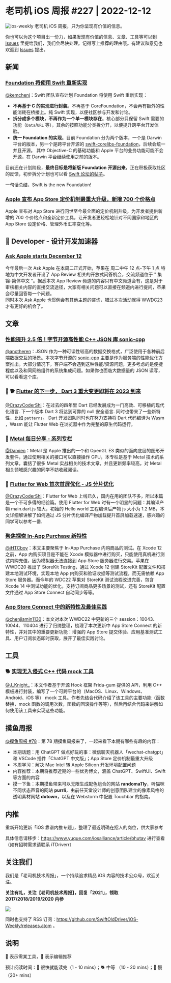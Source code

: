 # 老司机 iOS 周报 #227 | 2022-12-12

![ios-weekly](https://github.com/SwiftOldDriver/iOS-Weekly/blob/master/assets/ios-weekly.png?raw=true)
老司机 iOS 周报，只为你呈现有价值的信息。

你也可以为这个项目出一份力，如果发现有价值的信息、文章、工具等可以到 [Issues](https://github.com/SwiftOldDriver/iOS-Weekly/issues) 里提给我们，我们会尽快处理。记得写上推荐的理由哦。有建议和意见也欢迎到 [Issues](https://github.com/SwiftOldDriver/iOS-Weekly/issues) 提出。

## 新闻

### [Foundation 将使用 Swift 重新实现](https://www.swift.org/blog/future-of-foundation/)

[@kemchenj](https://kemchenj.github.io/)：Swift 团队宣布计划 Foundation 将使用 Swift 重新实现：

- **不再基于 C 的实现进行封装**。不再基于 CoreFoundation，不会再有额外的性能消耗在桥接上。纯 Swift 实现，以便社区参与开发和讨论。
- **拆分成多个模块，不再作为一个单一模块存在**。核心部分只保留 Swift 需要的功能（`Data`/`URL` 等），其余的按照功能分类拆分开，以便提升跨平台开发体验。
- **统一 Foundation 的实现**。目前 Foundation 分为两个版本，一个是 Darwin 平台的版本，另一个是跨平台开源的 [swift-corelibs-foundation](https://github.com/apple/swift-corelibs-foundation)，后续会统一并且开源。
    其中 Objective-C 的基础功能和 Apple 平台的业务功能可能不会开源，在 Darwin 平台继续使用之前的版本。

目前还在计划阶段，**最终目标是将新版 Foundation 开源出来**，正在积极获取社区的反馈，初步拆分计划也可以看 [Swift 论坛的帖子](https://forums.swift.org/t/what-s-next-for-foundation/61939)。

一句话总结，Swift is the new Foundation!

### [Apple 宣布 App Store 定价机制最重大升级，新增 700 个价格点](https://github.com/SwiftOldDriver/iOS-Weekly/issues/3771)

Apple 宣布对 App Store 进行问世至今最全面的定价机制升级，为开发者提供新增的 700 个价格点和全新定价工具，让开发者更轻松地针对不同国家和地区的 App Store 设定价格、管理外币汇率变化等。

##  Developer - 设计开发加速器

### [Ask Apple starts December 12](https://developer.apple.com/events/ask-apple/)

今年最后一次 Ask Apple 在本周二正式开始，苹果在 周二中午 12 点-下午 1 点 特地为中文开发者开设了 App Review 相关的开放式问答机会，交流频道位于 " 集锦-简体中文 "。据悉本次 App Review 频道的内容只有中文频道会有，这是对于审核相关内容的直接交流途径，大家有相关问题可以直接在频道内进行提问，苹果会尽量回答每一个问题。  
同时本次 Ask Apple 也惯例会有其他主题的咨询，错过本次活动就得 WWDC23 才有更好的机会了。

## 文章

### [性能提升 2.5 倍！字节开源高性能 C++ JSON 库 sonic-cpp](https://mp.weixin.qq.com/s/ExKL8G-Tgx4sXW6a4NwY4w)

[@anotheren](https://github.com/anotheren)：JSON 作为一种可读性较高的数据交换格式，广泛使用于各种前后端数据交互的场景。本次字节开源的 [sonic-cpp](https://github.com/bytedance/sonic-cpp) 主要是作为服务端的性能优化方案推出。大部分情况下，客户端不会遇到这种性能/资源问题，更多考虑的是便捷程度以及和同网络组件的系统集成问题。如果你也面临大数据量的 JSON 读写，可以看看这个库。

### 🌟 🐕 [Flutter 的下一步， Dart 3 重大变更即将在 2023 到来](https://mp.weixin.qq.com/s/L4yMoTlAcVcBV58OdBIo8w)

[@CrazyCoderShi](https://github.com/CrazyCoderShi)：在过去的四年里 Dart 已经发展成为一门高效、可移植的现代化语言. 下一个版本 Dart 3 将达到可靠的 null 安全语言. 同时也带来了一些新特性，比如 `patterns`。 Dart 开发团队同时也在努力支持将 Dart 代码编译为 Wasm ，Wasm 能让 Flutter Web 在浏览器中作为完整的原生代码运行。

### 🐎 [Metal 每日分享 - 系列专栏](https://juejin.cn/column/7168399660153831460)

[@Damien](https://github.com/ZengyiMa)：Metal 是 Apple 推出的一个和 OpenGL ES 类似的面向底层的图形开发套件，通过使用相关的接口可以直接操作 GPU，本专栏是基于 Metal 技术的系列文章，囊括了很多 Metal 实战相关的技术文章，并且更新频率较高，对 Metal 相关领域感兴趣的同学不妨收藏阅读。

### 🐢 [Flutter for Web 首次首屏优化 - JS 分片优化](https://mp.weixin.qq.com/s/aeI_64dT9nHMrHajeQctAw)

[@CrazyCoderShi](https://github.com/CrazyCoderShi)：Flutter for Web 上线已久，国内在用的团队不多，所以本篇是一个不可多得的经验篇。使用 Flutter for Web 时有一个明显的问题：其编译产物 main.dart.js 较大，初始的 Hello world 工程编译后产物 js 大小为 1.2 MB，本文详细解讲解了如何通过 JS 分片优化编译产物加载提升首屏加载速速，感兴趣的同学可以参考一番.

### [聚焦探索 In-App Purchase 新特性](https://mp.weixin.qq.com/s/zzeFoUKA7jXcCaKtcgaiiQ)

[@iHTCboy](https://github.com/iHTCboy)：本文主要聚焦于 In-App Purchase 内购商品的测试。在 Xcode 12 之前，App 内购买项目是不能在 Xcode 模拟器中进行购买，只能使用真机进行测试内购充值，因为模拟器无法连接到 App Store 服务器进行交易。苹果在 WWDC20 推出了 StoreKit Testing，通过 Xcode 12 创建 StoreKit 配置文件和搭建本地测试环境，实现本地 App 内购买和验证收据等测试流程，而无需依赖 App Store 服务器。而今年的 WDC22 苹果对 StoreKit 测试流程改进完善，包含 Xcode 14 中测试功能的优化，支持订阅商品更多场景的测试，还有 StoreKit 配置文件通过 App Store Connect 自动同步等等。

### [App Store Connect 中的新特性及最佳实践](https://mp.weixin.qq.com/s/ljMZXAhVZhxzoeMU7VAssw)

[@chenjiamin1130](https://github.com/chenjiamin1130)：本文对本次 WWDC22 中更新的三个 session：10043、10044、110404 进行了归纳整理，梳理了本次更新中 App Store Connect 的新特性，并对其中的重要更新功能：增强的 App Store 提交体验、应用基准测试工具、用户订阅状态即时获取，展开了最佳实践讨论。

## 工具

### 🐕 [实现无入侵式 C++ 代码 mock 工具](https://mp.weixin.qq.com/s/Kc16Q9Fh30sK9eFB8SfADQ)

[@J_Knight_](https://github.com/knightsj)：本文作者基于开源 Hook 框架 Frida-gum 提供的 API，利用 C++ 模板进行封装，编写了一个可跨平台的（MacOS、Linux、Windows、Android、iOS 等） mock 工具。作者先结合代码介绍了该工具的主要功能（函数替换，mock 函数的调用次数，函数的回滚操作等等），然后再结合代码来讲解如何使用该工具来实现这些功能。

## 摸鱼周报

[@摸鱼周报 #78](https://mp.weixin.qq.com/s/27J4NguYRsxYWmff_6iDcg)：第 78 期摸鱼周报来了，一起来看下本期有哪些有趣的内容：

* 本期话题：用 ChatGPT 做点好玩的事：微信聊天机器人「wechat-chatgpt」和 VSCode 插件「ChatGPT 中文版」；App Store 定价机制最重大升级
* 本周学习：解决 Mac Intel 转 Apple Silicon 开发环境配置问题 
* 内容推荐：本期将推荐近期的一些优秀博文，涵盖 ChatGPT、SwiftUI、Swift 等方面的内容
* 摸一下鱼：本期摸鱼带来可以无限生成配色组合的网站 **randoma11y**，听猫咪不同状态声音的网站 **purrli**，由前任天堂设计师的创意团队建立的像素风格的透明素材网站 **dotown**，以及在 Webstorm 中配置 Touchbar 的指南。

## 内推

重新开始更新「iOS 靠谱内推专题」，整理了最近明确在招人的岗位，供大家参考

具体信息请移步：https://www.yuque.com/iosalliance/article/bhutav 进行查看（如有招聘需求请联系 iTDriverr）

## 关注我们

我们是「老司机技术周报」，一个持续追求精品 iOS 内容的技术公众号，欢迎关注。

**关注有礼，关注【老司机技术周报】，回复「2021」，领取 2017/2018/2019/2020 内参**

![](https://github.com/SwiftOldDriver/iOS-Weekly/blob/master/assets/qrcode_for_wechat.jpg?raw=true)

同时也支持了 RSS 订阅：https://github.com/SwiftOldDriver/iOS-Weekly/releases.atom 。

## 说明

🚧 表示需某工具，🌟 表示编辑推荐

预计阅读时间：🐎 很快就能读完（1 - 10 mins）；🐕 中等 （10 - 20 mins）；🐢 慢（20+ mins）
